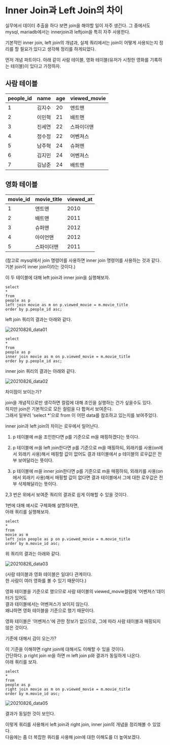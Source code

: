 Inner Join과 Left Join의 차이
=============================
실무에서 데이터 추출을 하다 보면 join을 해야할 일이 자주 생긴다.
그 중에서도 mysql, mariadb에서는 innerjoin과 leftjoin을 특히 자주 사용한다.

기본적인 inner join, left join의 개념과, 실제 쿼리에서는 join이 어떻게 사용되는지 정리를 할 필요가 있다고 생각해 정리를 하게되었다.

먼저 개념 파트이다.
아래 같이 사람 테이블, 영화 테이블(유저가 시청한 영화를 기록하는 테이블)이 있다고 가정하자. 

## 사람 테이블

|people_id|name|age|viewed_movie|
|------|---|---|---|
|1|김지수|20|앤트맨|
|2|이민혁|21|배트맨|
|3|진세연|22|스파이더맨|
|4|정수정|22|어벤져스|
|5|남주혁|24|슈퍼맨|
|6|김지민|24|어벤져스|
|7|김남준|24|배트맨|

## 영화 테이블

|movie_id|movie_title|viewed_at|
|------|---|---|
|1|앤트맨|2010|
|2|배트맨|2011|
|3|슈퍼맨|2012|
|4|아이언맨|2012|
|5|스파이더맨|2011|

(참고로 mysql에서 join 명령어를 사용하면 inner join 명령어를 사용하는 것과 같다. 기본 join이 inner join이라는 것이다.)

이 두 테이블에 대해 left join과 inner join을 실행해보자.

    select
    *
    from
    people as p
    left join movie as m on p.viewed_movie = m.movie_title
    order by p.people_id asc;  

left join 쿼리의 결과는 아래와 같다.  

![20210826_data01](https://user-images.githubusercontent.com/55550753/130971495-9e00de36-55f1-4f99-88ea-2dbea3b29070.PNG)  

    select
    *
    from
    people as p
    inner join movie as m on p.viewed_movie = m.movie_title
    order by p.people_id asc;  

inner join 쿼리의 결과는 아래와 같다.

![20210826_data02](https://user-images.githubusercontent.com/55550753/130971817-d9f0388e-921b-4f99-ad45-cfe501c471b9.PNG)

차이점이 보이는가?

join을 개념적으로만 생각하면 컬럼에 대해 조인을 실행하는 건가 싶을수도 있다.  
하지만 join은 기본적으로 모든 컬럼을 다 합쳐서 보여준다.  
그래서 일부러 'select *'으로 from 이 어떤 data를 참조하고 있는지를 보여주었다.   

inner join과 left join의 차이는 로우에서 일어난다.  

1. p 테이블에 m을 조인한다면 p를 기준으로 m을 매핑하겠다는 뜻이다.   

2. p 테이블에 m을 left join한다면 p를 기준으로 m을 매핑하되, 외래키를 사용(on에서 외래키 사용)해서 매핑할 값이 없어도
결과 테이블에서 p 테이블의 로우값은 전부 보여달라는 뜻이다.  

1. p 테이블에 m을 inner join한다면 p를 기준으로 m을 매핑하되, 외래키를 사용(on에서 외래키 사용)해서 매핑할 값이 없다면
결과 테이블에서 그에 대한 로우값은 전부 삭제해달라는 뜻이다.

2,3 번은 위에서 보여준 쿼리의 결과로 쉽게 이해할 수 있을 것이다.

1번에 대해 예시로 구체화해 설명하자면,  
아래 쿼리를 실행해보자.  

    select
    *
    from
    movie as m
    left join people as p on p.viewed_movie = m.movie_title
    order by m.movie_id asc;

위 쿼리의 결과는 아래와 같다.  

![20210826_data03](https://user-images.githubusercontent.com/55550753/130974013-94770770-2015-4206-b5c8-46cc138462e6.PNG)  

(사람 테이블과 영화 테이블은 일대다 관계이다.  
한 사람이 여러 영화를 볼 수 있기 때문이다.)  

영화 테이블을 기준으로 했으므로 사람 테이블의 viewed_movie컬럼에 '어벤져스'데이터가 있어도  
결과 테이블에서는 어벤져스가 보이지 않는다.  
왜냐하면 영화 테이블을 기준으로 했기 때문이다.   

영화 테이블은 '어벤져스'에 관한 정보가 없으므로, 그에 따라 사람 테이블과 매핑되지 않은 것이다.    

기준에 대해서 감이 오는가?  

이 기준을 이해하면 right join에 대해서도 이해할 수 있을 것이다.  
간단하다. p right join m을 하면 m left join p와 결과가 동일하게 나온다.  
아래 쿼리를 보자.  

    select
    *
    from
    people as p
    right join movie as m on p.viewed_movie = m.movie_title
    order by m.movie_id asc;  

![20210826_data05](https://user-images.githubusercontent.com/55550753/130976830-9a831c8e-54c4-4bbe-ae3a-f05ac9133646.PNG)

결과가 동일한 것이 보인다.  

이렇게 쿼리를 사용해서 left join과 right join, inner join의 개념을 정리해볼 수 있었다.  
다음에는 좀 더 복잡한 쿼리를 사용해 join에 대한 이해도를 더 높여보겠다.  







